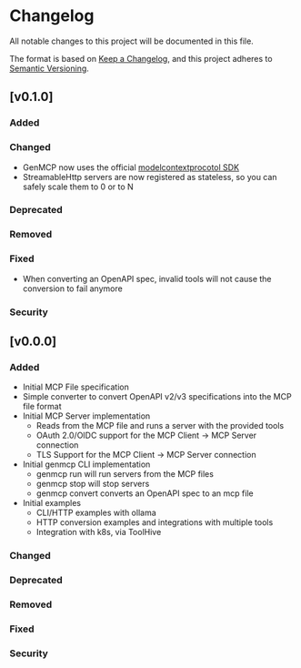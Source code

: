 # Changelog

All notable changes to this project will be documented in this file.

The format is based on [Keep a Changelog](https://keepachangelog.com/en/1.0.0/),
and this project adheres to [Semantic Versioning](https://semver.org/spec/v2.0.0.html).

## [v0.1.0]

### Added

### Changed
- GenMCP now uses the official [modelcontextprocotol SDK](https://github.com/modelcontextprotocol/go-sdk)
- StreamableHttp servers are now registered as stateless, so you can safely scale them to 0 or to N

### Deprecated

### Removed

### Fixed
- When converting an OpenAPI spec, invalid tools will not cause the conversion to fail anymore

### Security

## [v0.0.0]

### Added
- Initial MCP File specification
- Simple converter to convert OpenAPI v2/v3 specifications into the MCP file format
- Initial MCP Server implementation
  - Reads from the MCP file and runs a server with the provided tools
  - OAuth 2.0/OIDC support for the MCP Client -> MCP Server connection
  - TLS Support for the MCP Client -> MCP Server connection
- Initial genmcp CLI implementation
  - genmcp run will run servers from the MCP files
  - genmcp stop will stop servers
  - genmcp convert converts an OpenAPI spec to an mcp file
- Initial examples
  - CLI/HTTP examples with ollama
  - HTTP conversion examples and integrations with multiple tools
  - Integration with k8s, via ToolHive

### Changed

### Deprecated

### Removed

### Fixed

### Security
